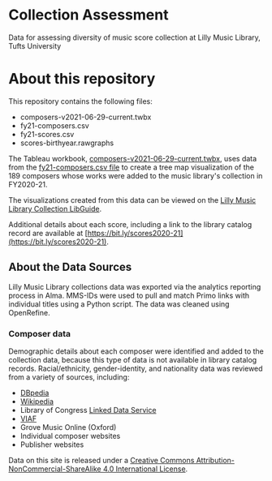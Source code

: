 # Collection Assessment
 Data for assessing diversity of music score collection at Lilly Music Library, Tufts University

# About this repository
This repository contains the following files:
* composers-v2021-06-29-current.twbx
* fy21-composers.csv
* fy21-scores.csv
* scores-birthyear.rawgraphs

The Tableau workbook, [composers-v2021-06-29-current.twbx](https://github.com/annakijas1/collection-assessment/blob/main/composers-v2021-06-29-current.twbx), uses data from the [fy21-composers.csv file](https://github.com/annakijas1/collection-assessment/blob/main/fy21-composers.csv) to create a tree map visualization of the 189 composers whose works were added to the music library's collection in FY2020-21.

The visualizations created from this data can be viewed on the [Lilly Music Library Collection LibGuide](https://researchguides.library.tufts.edu/lillymusiclibrary-collection). 

Additional details about each score, including a link to the library catalog record are available at [https://bit.ly/scores2020-21](https://bit.ly/scores2020-21).

## About the Data Sources
Lilly Music Library collections data was exported via the analytics reporting process in Alma. MMS-IDs were used to pull and match Primo links with individual titles using a Python script. The data was cleaned using OpenRefine.

### Composer data
Demographic details about each composer were identified and added to the collection data, because this type of data is not available in library catalog records. Racial/ethnicity, gender-identity, and nationality data was reviewed from a variety of sources, including:

* [DBpedia](https://www.dbpedia.org/)
* [Wikipedia](https://www.wikipedia.org/)
* Library of Congress [Linked Data Service](https://id.loc.gov/)
* [VIAF](https://viaf.org/)
* Grove Music Online (Oxford)
* Individual composer websites
* Publisher websites

Data on this site is released under a [Creative Commons Attribution-NonCommercial-ShareAlike 4.0 International License](https://creativecommons.org/licenses/by-nc-sa/4.0/).
